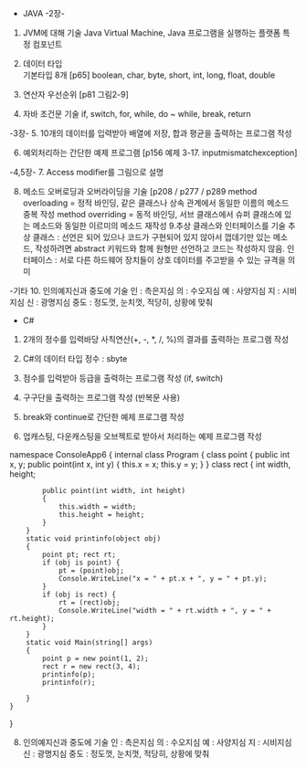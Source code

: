 * JAVA
  -2장-
1. JVM에 대해 기술
 Java Virtual Machine, Java 프로그램을 실행하는 플랫폼 특정 컴포넌트
2. 데이터 타입  
기본타입 8개 [p65]
 boolean, char, byte, short, int, long, float, double
4. 연산자 우선순위 [p81 그림2-9]

5. 자바 조건문 기술
 if, switch, for, while, do ~ while, break, return

 -3장-
5. 10개의 데이터를 입력받아 배열에 저장, 합과 평균을 출력하는 프로그램 작성

6. 예외처리하는 간단한 예제 프로그램 [p156 예제 3-17. inputmismatchexception]

 -4,5장-
7. Access modifier를 그림으로 설명

8. 메소드 오버로딩과 오버라이딩을 기술 [p208 / p277 / p289
 method overloading = 정적 바인딩, 같은 클래스나 상속 관계에서 동일한 이름의 메소드 중복 작성
 method overriding = 동적 바인딩, 서브 클래스에서 슈퍼 클래스에 있는 메소드와 동일한 이르미의 메소드 재작성
9.추상 클래스와 인터페이스를 기술
 추상 클래스 : 선언은 되어 있으나 코드가 구현되어 있지 않아서 껍데기만 있는 메소드, 작성하려면 abstract 키워드와 함께 원형만 선언하고 코드는 작성하지 않음.
 인터페이스 : 서로 다른 하드웨어 장치들이 상호 데이터를 주고받을 수 있는 규격을 의미

 -기타
10. 인의예지신과 중도에 기술
인 : 측은지심
의 : 수오지심
예 : 사양지심
지 : 시비지심
신 : 광명지심
중도 : 정도껏, 눈치껏, 적당히, 상황에 맞춰


* C#
1. 2개의 정수를 입력바당 사칙연산(+, -, *, /, %)의 결과를 출력하는 프로그램 작성
 
2. C#의 데이터 타입
 정수 : sbyte
3. 점수를 입력받아 등급을 출력하는 프로그램 작성 (if, switch)

4. 구구단을 출력하는 프로그램 작성 (반복문 사용)

5. break와 continue로 간단한 예제 프로그램 작성

6. 업캐스팅, 다운캐스팅을 오브젝트로 받아서 처리하는 예제 프로그램 작성

namespace ConsoleApp6
{
    internal class Program
    {
        class point
        {
            public int x, y;
            public point(int x, int y)
            {
                this.x = x;
                this.y = y;
            }
        }
        class rect
        {
            int width, height;

            public point(int width, int height) 
            { 
                this.width = width;
                this.height = height;
            }
        }
        static void printinfo(object obj)
        {
            point pt; rect rt; 
            if (obj is point) {
                pt = (point)obj;
                Console.WriteLine("x = " + pt.x + ", y = " + pt.y);
            }
            if (obj is rect) {
                rt = (rect)obj;
                Console.WriteLine("width = " + rt.width + ", y = " + rt.height);
            }
        }
        static void Main(string[] args)
        {
            point p = new point(1, 2);
            rect r = new rect(3, 4);
            printinfo(p);
            printinfo(r);

        }
    }
}

8. 인의예지신과 중도에 기술
인 : 측은지심
의 : 수오지심
예 : 사양지심
지 : 시비지심
신 : 광명지심
중도 : 정도껏, 눈치껏, 적당히, 상황에 맞춰
